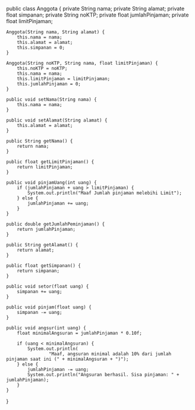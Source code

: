public class Anggota {
    private String nama;
    private String alamat;
    private float simpanan;
    private String noKTP;
    private float jumlahPinjaman;
    private float limitPinjaman;
    
    Anggota(String nama, String alamat) {
        this.nama = nama;
        this.alamat = alamat;
        this.simpanan = 0;
    }

    Anggota(String noKTP, String nama, float limitPinjaman) {
        this.noKTP = noKTP;
        this.nama = nama;
        this.limitPinjaman = limitPinjaman;
        this.jumlahPinjaman = 0;
    }

    public void setNama(String nama) {
        this.nama = nama;
    }

    public void setAlamat(String alamat) {
        this.alamat = alamat;
    }

    public String getNama() {
        return nama;
    }

    public float getLimitPinjaman() {
        return limitPinjaman;
    }

    public void pinjamUang(int uang) {
        if (jumlahPinjaman + uang > limitPinjaman) {
            System.out.println("Maaf Jumlah pinjaman melebihi Limit");
        } else {
            jumlahPinjaman += uang;
        }
    }

    public double getJumlahPeminjaman() {
        return jumlahPinjaman;
    }

    public String getAlamat() {
        return alamat;
    }

    public float getSimpanan() {
        return simpanan;
    }

    public void setor(float uang) {
        simpanan += uang;
    }

    public void pinjam(float uang) {
        simpanan -= uang;
    }

    public void angsur(int uang) {
        float minimalAngsuran = jumlahPinjaman * 0.10f;

        if (uang < minimalAngsuran) {
            System.out.println(
                    "Maaf, angsuran minimal adalah 10% dari jumlah pinjaman saat ini (" + minimalAngsuran + ")");
        } else {
            jumlahPinjaman -= uang;
            System.out.println("Angsuran berhasil. Sisa pinjaman: " + jumlahPinjaman);
        }
    }
}
